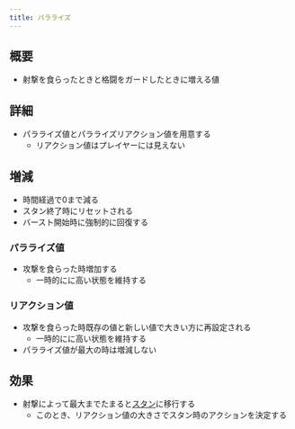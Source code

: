 ```yaml
---
title: パラライズ
---
```


## 概要
* 射撃を食らったときと格闘をガードしたときに増える値

## 詳細
* パラライズ値とパラライズリアクション値を用意する
    * リアクション値はプレイヤーには見えない

## 増減
* 時間経過で0まで減る
* スタン終了時にリセットされる
* バースト開始時に強制的に回復する

### パラライズ値
* 攻撃を食らった時増加する
    * 一時的にに高い状態を維持する

### リアクション値
* 攻撃を食らった時既存の値と新しい値で大きい方に再設定される
    * 一時的にに高い状態を維持する
* パラライズ値が最大の時は増減しない

## 効果
* 射撃によって最大までたまると[スタン](./0302_stun.md)に移行する
    * このとき、リアクション値の大きさでスタン時のアクションを決定する
